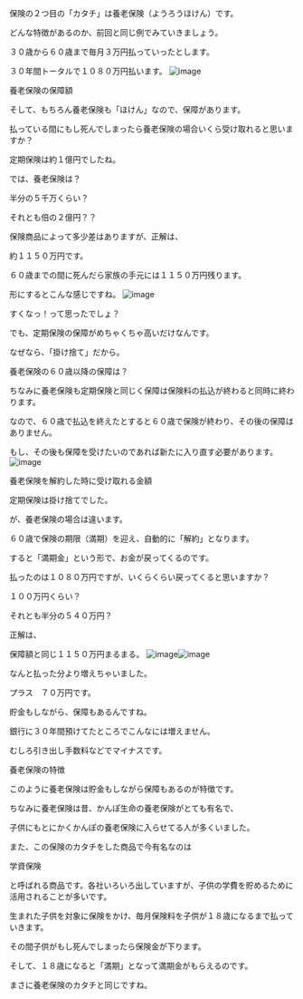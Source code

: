 保険の２つ目の「カタチ」は養老保険（ようろうほけん）です。


どんな特徴があるのか、前回と同じ例でみていきましょう。





３０歳から６０歳まで毎月３万円払っていったとします。


３０年間トータルで１０８０万円払います。
![image](https://user-images.githubusercontent.com/99887597/222991289-86532ed2-217e-4b45-a444-a2c90b3afee5.png)




養老保険の保障額

そして、もちろん養老保険も「ほけん」なので、保障があります。


払っている間にもし死んでしまったら養老保険の場合いくら受け取れると思いますか？


定期保険は約１億円でしたね。


では、養老保険は？


半分の５千万くらい？


それとも倍の２億円？？


保険商品によって多少差はありますが、正解は、





約１１５０万円です。





６０歳までの間に死んだら家族の手元には１１５０万円残ります。


形にするとこんな感じですね。
![image](https://user-images.githubusercontent.com/99887597/222991317-547cbbac-38f7-456d-a59b-d2fe5d645e2d.png)







すくなっ！って思ったでしょ？


でも、定期保険の保障がめちゃくちゃ高いだけなんです。


なぜなら、「掛け捨て」だから。


養老保険の６０歳以降の保障は？

ちなみに養老保険も定期保険と同じく保障は保険料の払込が終わると同時に終わります。


なので、６０歳で払込を終えたとすると６０歳で保険が終わり、その後の保障はありません。


もし、その後も保障を受けたいのであれば新たに入り直す必要があります。
![image](https://user-images.githubusercontent.com/99887597/222991353-e7eb7c72-571e-4cb3-8149-90e9575e0451.png)




養老保険を解約した時に受け取れる金額

定期保険は掛け捨てでした。


が、養老保険の場合は違います。


６０歳で保険の期限（満期）を迎え、自動的に「解約」となります。


すると「満期金」という形で、お金が戻ってくるのです。


払ったのは１０８０万円ですが、いくらくらい戻ってくると思いますか？





１００万円くらい？


それとも半分の５４０万円？


正解は、





保障額と同じ１１５０万円まるまる。
![image](https://user-images.githubusercontent.com/99887597/222991363-72d3b560-55b9-4b81-83a4-3d063c240492.png)![image](https://user-images.githubusercontent.com/99887597/222991362-fab745a5-19c6-43d6-a2c1-f8a20cc8cab8.png)



なんと払った分より増えちゃいました。





プラス　７０万円です。





貯金もしながら、保障もあるんですね。


銀行に３０年間預けてたところでこんなには増えません。


むしろ引き出し手数料などでマイナスです。


養老保険の特徴

このように養老保険は貯金もしながら保障もあるのが特徴です。


ちなみに養老保険は昔、かんぽ生命の養老保険がとても有名で、


子供にもとにかくかんぽの養老保険に入らせてる人が多くいました。


また、この保険のカタチをした商品で今有名なのは





学資保険





と呼ばれる商品です。各社いろいろ出していますが、子供の学費を貯めるために活用されることが多いです。


生まれた子供を対象に保険をかけ、毎月保険料を子供が１８歳になるまで払っていきます。


その間子供がもし死んでしまったら保険金が下ります。


そして、１８歳になると「満期」となって満期金がもらえるのです。





まさに養老保険のカタチと同じですね。
